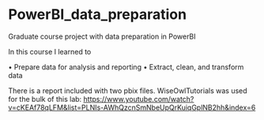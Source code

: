 # PowerBI_data_preparation
Graduate course project with data preparation in PowerBI

In this course I learned to

•	Prepare data for analysis and reporting
•	Extract, clean, and transform data

There is a report included with two pbix files. WiseOwlTutorials was used for the bulk of this lab:  https://www.youtube.com/watch?v=cKEAf78qLFM&list=PLNIs-AWhQzcnSmNbeUpQrKuiqGplNB2hh&index=6
